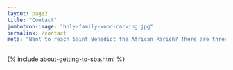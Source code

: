 ```yaml
---
layout: page2
title: "Contact"
jumbotron-image: "holy-family-wood-carving.jpg"
permalink: /contact
meta: "Want to reach Saint Benedict the African Parish? There are three ways to contact us; mail, email, or phone."
---
```


{% include about-getting-to-sba.html %}